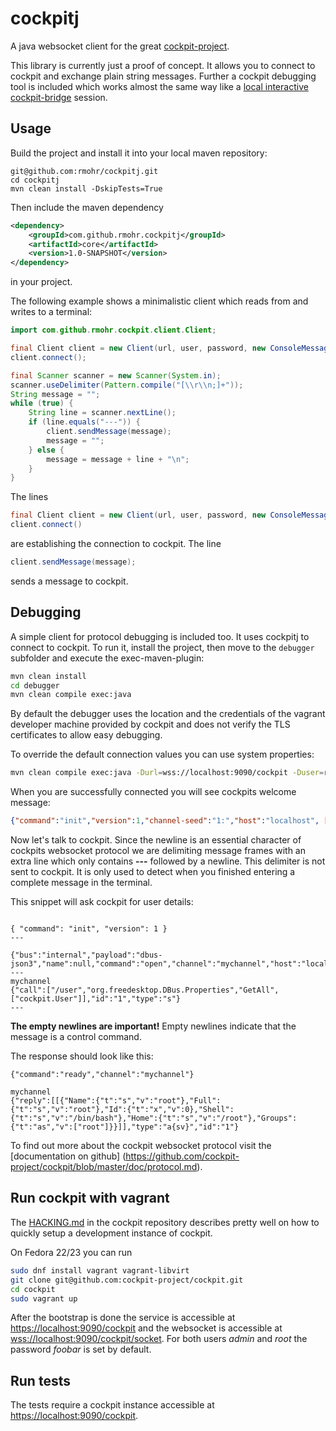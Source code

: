 cockpitj
========

A java websocket client for the great [cockpit-project](http://cockpit-project.org/).

This library is currently just a proof of concept. It allows you to connect to cockpit and exchange plain string 
messages. Further a cockpit debugging tool is included which works almost the same way like a [local interactive cockpit-bridge](http://stef.thewalter.net/protocol-for-web-access-to-system-apis.html) session.

Usage
-----

Build the project and install it into your local maven repository:

```
git@github.com:rmohr/cockpitj.git
cd cockpitj
mvn clean install -DskipTests=True
```

Then include the maven dependency

```xml
<dependency>
    <groupId>com.github.rmohr.cockpitj</groupId>
    <artifactId>core</artifactId>
    <version>1.0-SNAPSHOT</version>
</dependency>
```

in your project.

The following example shows a minimalistic client which reads from and writes to a terminal:

```java
import com.github.rmohr.cockpit.client.Client;

final Client client = new Client(url, user, password, new ConsoleMessageHandler());
client.connect();

final Scanner scanner = new Scanner(System.in);
scanner.useDelimiter(Pattern.compile("[\\r\\n;]+"));
String message = "";
while (true) {
    String line = scanner.nextLine();
    if (line.equals("---")) {
        client.sendMessage(message);
        message = "";
    } else {
        message = message + line + "\n";
    }
}
```

The lines

```java
final Client client = new Client(url, user, password, new ConsoleMessageHandler());
client.connect()
```

are establishing the connection to cockpit. The line 

```java
client.sendMessage(message);
```

sends a message to cockpit.

Debugging
---------

A simple client for protocol debugging is included too. It uses cockpitj to connect to cockpit.
To run it, install the project, then move to the `debugger` subfolder and execute the exec-maven-plugin:

```bash
mvn clean install
cd debugger
mvn clean compile exec:java
```
By default the debugger uses the location and the credentials of the vagrant developer machine provided by cockpit 
and does not verify the TLS certificates to allow easy debugging.

To override the default connection values you can use system properties:

```bash
mvn clean compile exec:java -Durl=wss://localhost:9090/cockpit -Duser=root -Dpassword=foobar -DcheckCertificates=false
```

When you are successfully connected you will see cockpits welcome message:

```json
{"command":"init","version":1,"channel-seed":"1:","host":"localhost", [...]}
```

Now let's talk to cockpit. Since the newline is an essential character of cockpits websocket 
protocol we are delimiting message frames with an extra line which only contains __---__ followed by a newline. This 
delimiter is not sent to cockpit. It is only used to detect when you finished entering a complete message in the 
terminal.

This snippet will ask cockpit for user details:
```

{ "command": "init", "version": 1 }
---

{"bus":"internal","payload":"dbus-json3","name":null,"command":"open","channel":"mychannel","host":"localhost"}
---
mychannel
{"call":["/user","org.freedesktop.DBus.Properties","GetAll",["cockpit.User"]],"id":"1","type":"s"}
---
```

__The empty newlines are important!__ Empty newlines indicate that the message is a control command.

The response should look like this:

```
{"command":"ready","channel":"mychannel"}

mychannel
{"reply":[[{"Name":{"t":"s","v":"root"},"Full":{"t":"s","v":"root"},"Id":{"t":"x","v":0},"Shell":{"t":"s","v":"/bin/bash"},"Home":{"t":"s","v":"/root"},"Groups":{"t":"as","v":["root"]}}]],"type":"a{sv}","id":"1"}
```

To find out more about the cockpit websocket protocol visit the [documentation on github]
(https://github.com/cockpit-project/cockpit/blob/master/doc/protocol.md).

Run cockpit with vagrant
------------------------
The [HACKING.md](https://github.com/cockpit-project/cockpit/blob/master/HACKING.md) in the cockpit repository describes pretty well on how to quickly setup a development instance of cockpit.

On Fedora 22/23 you can run

```bash
sudo dnf install vagrant vagrant-libvirt
git clone git@github.com:cockpit-project/cockpit.git
cd cockpit
sudo vagrant up
```
After the bootstrap is done the service is accessible at [https://localhost:9090/cockpit](https://localhost:9090/cockpit) and the websocket is accessible at [wss://localhost:9090/cockpit/socket](https://localhost:9090/cockpit/socket). For both users _admin_ and _root_ the password _foobar_ is set by default.

Run tests
---------

The tests require a cockpit instance accessible at [https://localhost:9090/cockpit](https://localhost:9090/cockpit). 
